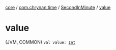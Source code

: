 [core](../../index.md) / [com.chrynan.time](../index.md) / [SecondInMinute](index.md) / [value](./value.md)

# value

(JVM, COMMON) `val value: `[`Int`](https://kotlinlang.org/api/latest/jvm/stdlib/kotlin/-int/index.html)